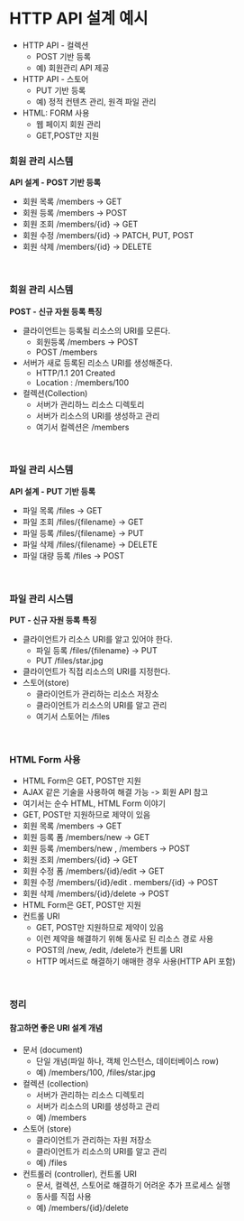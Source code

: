 # HTTP API 설계 예시

- HTTP API - 컬렉션
  - POST 기반 등록
  - 예) 회원관리 API 제공
- HTTP API - 스토어
  - PUT 기반 등록
  - 예) 정적 컨텐츠 관리, 원격 파일 관리
- HTML: FORM 사용
  - 웹 페이지 회원 관리
  - GET,POST만 지원

### 회원 관리 시스템
**API 설계 - POST 기반 등록**
- 회원 목록 /members -> GET
- 회원 등록 /members -> POST
- 회원 조회 /members/{id} -> GET
- 회원 수정 /members/{id} -> PATCH, PUT, POST
- 회원 삭제 /members/{id} -> DELETE

<br>

### 회원 관리 시스템
**POST - 신규 자원 등록 특징**
- 클라이언트는 등록될 리소스의 URI를 모른다.
  - 회원등록 /members -> POST
  - POST /members
- 서버가 새로 등록된 리소스 URI를 생성해준다.
  - HTTP/1.1 201 Created 
  - Location : /members/100
- 컬렉션(Collection)
  - 서버가 관리하느 리소스 디렉토리
  - 서버가 리소스의 URI를 생성하고 관리
  - 여기서 컬렉션은 /members

<br>

### 파일 관리 시스템
**API 설계 - PUT 기반 등록**
- 파일 목록 /files -> GET
- 파일 조회 /files/{filename} -> GET
- 파일 등록 /files/{filename} -> PUT
- 파일 삭제 /files/{filename} -> DELETE
- 파일 대량 등록 /files -> POST

<br>

### 파일 관리 시스템
**PUT - 신규 자원 등록 특징**
- 클라이언트가 리소스 URI를 알고 있어야 한다.
  - 파일 등록 /files/{filename} -> PUT
  - PUT /files/star.jpg
- 클라이언트가 직접 리소스의 URI를 지정한다.
- 스토어(store)
  - 클라이언트가 관리하는 리소스 저장소
  - 클라이언트가 리소스의 URI를 알고 관리
  - 여기서 스토어는 /files

<br>

### HTML Form 사용
- HTML Form은 GET, POST만 지원
- AJAX 같은 기술을 사용하여 해결 가능 -> 회원 API 참고
- 여기서는 순수 HTML, HTML Form 이야기
- GET, POST만 지원하므로 제약이 있음
- 회원 목록 /members -> GET
- 회원 등록 폼 /members/new -> GET
- 회원 등록 /members/new , /members -> POST
- 회원 조회 /members/{id} -> GET
- 회원 수정 폼 /members/{id}/edit -> GET
- 회원 수정 /members/{id}/edit . members/{id} -> POST
- 회원 삭제 /members/{id}/delete -> POST
- HTML Form은 GET, POST만 지원
- 컨트롤 URI
  - GET, POST만 지원하므로 제약이 있음
  - 이런 제약을 해결하기 위해 동사로 된 리소스 경로 사용
  - POST의 /new, /edit, /delete가 컨트롤 URI
  - HTTP 메서드로 해결하기 애매한 경우 사용(HTTP API 포함)

<br>

### 정리

#### 참고하면 좋은 URI 설계 개념
- 문서 (document)
  - 단일 개념(파일 하나, 객체 인스턴스, 데이터베이스 row)
  - 예) /members/100, /files/star.jpg
- 컬렉션 (collection)
  - 서버가 관리하는 리소스 디렉토리
  - 서버가 리소스의 URI를 생성하고 관리
  - 예) /members
- 스토어 (store)
  - 클라이언트가 관리하는 자원 저장소
  - 클라이언트가 리소스의 URI를 알고 관리
  - 예) /files
- 컨트롤러 (controller), 컨트롤 URI
  - 문서, 컬렉션, 스토어로 해결하기 어려운 추가 프로세스 실행
  - 동사를 직접 사용
  - 예) /members/{id}/delete